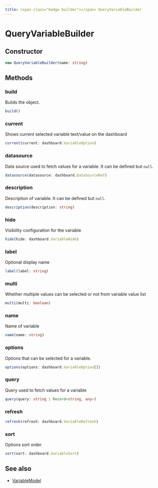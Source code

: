 ```yaml
---
title: <span class="badge builder"></span> QueryVariableBuilder
---
```

# <span class="badge builder"></span> QueryVariableBuilder

## Constructor

```typescript
new QueryVariableBuilder(name: string)
```
## Methods

### <span class="badge object-method"></span> build

Builds the object.

```typescript
build()
```

### <span class="badge object-method"></span> current

Shows current selected variable text/value on the dashboard

```typescript
current(current: dashboard.VariableOption)
```

### <span class="badge object-method"></span> datasource

Data source used to fetch values for a variable. It can be defined but `null`.

```typescript
datasource(datasource: dashboard.DataSourceRef)
```

### <span class="badge object-method"></span> description

Description of variable. It can be defined but `null`.

```typescript
description(description: string)
```

### <span class="badge object-method"></span> hide

Visibility configuration for the variable

```typescript
hide(hide: dashboard.VariableHide)
```

### <span class="badge object-method"></span> label

Optional display name

```typescript
label(label: string)
```

### <span class="badge object-method"></span> multi

Whether multiple values can be selected or not from variable value list

```typescript
multi(multi: boolean)
```

### <span class="badge object-method"></span> name

Name of variable

```typescript
name(name: string)
```

### <span class="badge object-method"></span> options

Options that can be selected for a variable.

```typescript
options(options: dashboard.VariableOption[])
```

### <span class="badge object-method"></span> query

Query used to fetch values for a variable

```typescript
query(query: string | Record<string, any>)
```

### <span class="badge object-method"></span> refresh

```typescript
refresh(refresh: dashboard.VariableRefresh)
```

### <span class="badge object-method"></span> sort

Options sort order

```typescript
sort(sort: dashboard.VariableSort)
```

## See also

 * <span class="badge object-type-interface"></span> [VariableModel](./object-VariableModel.md)

